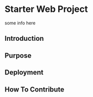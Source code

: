 # Starter Web Project
some info here

## Introduction

## Purpose

## Deployment

## How To Contribute
